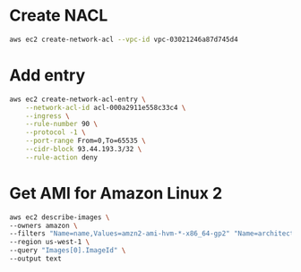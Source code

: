 # Create NACL

```sh
aws ec2 create-network-acl --vpc-id vpc-03021246a87d745d4
```

# Add entry

```sh
aws ec2 create-network-acl-entry \
    --network-acl-id acl-000a2911e558c33c4 \
    --ingress \
    --rule-number 90 \
    --protocol -1 \
    --port-range From=0,To=65535 \
    --cidr-block 93.44.193.3/32 \
    --rule-action deny
```

# Get AMI for Amazon Linux 2

```sh
aws ec2 describe-images \
--owners amazon \
--filters "Name=name,Values=amzn2-ami-hvm-*-x86_64-gp2" "Name=architecture,Values=x86_64" \
--region us-west-1 \
--query "Images[0].ImageId" \
--output text
```

